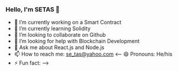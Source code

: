 ### Hello, I'm SETAS 👋

- 🔭 I’m currently working on a Smart Contract
- 🌱 I’m currently learning Solidity
- 👯 I’m looking to collaborate on Github
- 🤔 I’m looking for help with Blockchain Development
- 💬 Ask me about React.js and Node.js
- 📫 How to reach me: se_tas@yahoo.com
<-- 😄 Pronouns: He/his
- ⚡ Fun fact: 
-->
